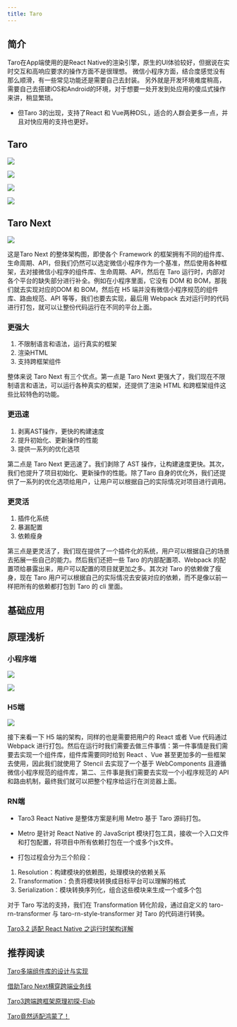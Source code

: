 ```yaml
---
title: Taro
---
```


## 简介

Taro在App端使用的是React Native的渲染引擎，原生的UI体验较好，但据说在实时交互和高响应要求的操作方面不是很理想。
微信小程序方面，结合度感觉没有那么顺滑，有一些常见功能还是需要自己去封装。
另外就是开发环境难度稍高，需要自己去搭建iOS和Android的环境，对于想要一处开发到处应用的傻瓜式操作来讲，稍显繁琐。

- 但Taro 3的出现，支持了React 和 Vue两种DSL，适合的人群会更多一点，并且对快应用的支持也更好。

## Taro

![](https://cdn.nlark.com/yuque/0/2020/jpeg/190791/1593006680876-537d8cb4-71ba-4491-940c-409a6732e220.jpeg?x-oss-process=image%2Fresize%2Cw_1500%2Climit_0)

![](https://cdn.nlark.com/yuque/0/2020/jpeg/190791/1593006681657-ca2106a7-70f8-428a-b5fe-dc6159f2dc83.jpeg?x-oss-process=image%2Fresize%2Cw_1500%2Climit_0)

![](https://cdn.nlark.com/yuque/0/2020/jpeg/190791/1593006682309-5488b022-ce68-4358-8327-a9936796bea6.jpeg?x-oss-process=image%2Fresize%2Cw_1500%2Climit_0)

![](https://cdn.nlark.com/yuque/0/2020/jpeg/190791/1593006683135-20be0fd2-a463-4fd4-a05f-5013deb4449c.jpeg?x-oss-process=image%2Fresize%2Cw_1500%2Climit_0)

## Taro Next

![](https://cdn.nlark.com/yuque/0/2020/jpeg/190791/1593006684520-9b93eee1-b478-4bc6-bf7a-b495f3544603.jpeg?x-oss-process=image%2Fresize%2Cw_1500%2Climit_0)

这是Taro Next 的整体架构图，即使各个 Framework 的框架拥有不同的组件库、生命周期、API，但我们仍然可以选定微信小程序作为一个基准，然后使用各种框架，去对接微信小程序的组件库、生命周期、API，然后在 Taro 运行时，内部对各个平台的缺失部分进行补全。例如在小程序里面，它没有 DOM 和 BOM，那我们就去实现对应的DOM 和 BOM，然后在 H5 端并没有微信小程序规范的组件库、路由规范、API 等等，我们也要去实现，最后用 Webpack 去对运行时的代码进行打包，就可以让整份代码运行在不同的平台上面。


### 更强大

1. 不限制语言和语法，运行真实的框架
2. 渲染HTML
3. 支持跨框架组件

整体来说 Taro Next 有三个优点。第一点是 Taro Next 更强大了，我们现在不限制语言和语法，可以运行各种真实的框架，还提供了渲染 HTML 和跨框架组件这些比较特色的功能。


### 更迅速

1. 剥离AST操作，更快的构建速度
2. 提升初始化、更新操作的性能
3. 提供一系列的优化选项

第二点是 Taro Next 更迅速了。我们剥除了 AST 操作，让构建速度更快。其次，我们也提升了项目初始化、更新操作的性能。除了Taro 自身的优化外，我们还提供了一系列的优化选项给用户，让用户可以根据自己的实际情况对项目进行调用。

### 更灵活

1. 插件化系统
2. 暴漏配置
3. 依赖瘦身

第三点是更灵活了，我们现在提供了一个插件化的系统，用户可以根据自己的场景去拓展一些自己的能力。然后我们还把一些 Taro 的内部配置项、Webpack 的配置项给暴露出来，用户可以配置的项目就更加之多。其次对 Taro 的依赖做了瘦身，现在 Taro 用户可以根据自己的实际情况去安装对应的依赖，而不是像以前一样把所有的依赖都打包到 Taro 的 cli 里面。

## 基础应用

## 原理浅析

### 小程序端

![](https://p1-jj.byteimg.com/tos-cn-i-t2oaga2asx/gold-user-assets/2020/7/22/17373f82acd85752~tplv-t2oaga2asx-zoom-in-crop-mark:1304:0:0:0.awebp)

![](https://p1-jj.byteimg.com/tos-cn-i-t2oaga2asx/gold-user-assets/2020/7/22/17373f830b8884ea~tplv-t2oaga2asx-zoom-in-crop-mark:1304:0:0:0.awebp)


### H5端

![](https://p1-jj.byteimg.com/tos-cn-i-t2oaga2asx/gold-user-assets/2020/7/22/17373f831d7d409d~tplv-t2oaga2asx-zoom-in-crop-mark:1304:0:0:0.awebp)

接下来看一下 H5 端的架构，同样的也是需要把用户的 React 或者 Vue 代码通过 Webpack 进行打包。然后在运行时我们需要去做三件事情：第一件事情是我们需要去实现一个组件库，组件库需要同时给到 React 、Vue 甚至更加多的一些框架去使用，因此我们就使用了 Stencil 去实现了一个基于 WebComponents 且遵循微信小程序规范的组件库，第二、三件事是我们需要去实现一个小程序规范的 API 和路由机制，最终我们就可以把整个程序给运行在浏览器上面。

### RN端

- Taro3 React Native 是整体方案是利用 Metro 基于 Taro 源码打包。
- Metro 是针对 React Native 的 JavaScript 模块打包工具，接收一个入口文件和打包配置，将项目中所有依赖打包在一个或多个js文件。

- 打包过程会分为三个阶段：

1. Resolution：构建模块的依赖图，处理模块的依赖关系
2. Transformation：负责将模块转换成目标平台可以理解的格式
3. Serialization：模块转换序列化，组合这些模块来生成一个或多个包

对于 Taro 写法的支持，我们在 Transformation 转化阶段，通过自定义的 taro-rn-transformer 与 taro-rn-style-transformer 对 Taro 的代码进行转换。

[Taro3.2 适配 React Native 之运行时架构详解](https://blog.csdn.net/qq_39221436/article/details/117216480)

## 推荐阅读

[Taro多端组件库的设计与实现](https://juejin.cn/post/7080561486648590349)

[借助Taro Next横穿跨端业务线](hhttps://juejin.cn/post/6854573214341791757)

[Taro3跨端跨框架原理初探-Elab](https://juejin.cn/post/6989968343163731981)

[Taro竟然适配鸿蒙了！](https://juejin.cn/post/7031826512126935076)




